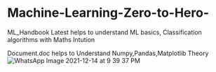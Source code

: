 # Machine-Learning-Zero-to-Hero-

ML_Handbook Latest helps to understand ML basics, Classification algorithms with Maths Intution

Document.doc helps to Understand Numpy,Pandas,Matplotlib Theory
![WhatsApp Image 2021-12-14 at 9 39 37 PM](https://user-images.githubusercontent.com/66308480/147354795-582fcf9f-1f97-45a7-a166-24fab0d58170.jpeg)
